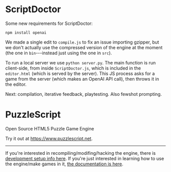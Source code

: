 ScriptDoctor
============

Some new requirements for ScriptDoctor:

`npm install openai`

We made a single edit to `compile.js` to fix an issue importing gzipper, but we don't actually use the compressed version of the engine at the moment (the one in `bin`---instead just using the one in `src`).

To run a local server we use `python server.py`. The main function is run client-side, from inside `ScriptDoctor.js`, which is included in the `editor.html` (which is served by the server). This JS process asks for a game from the server (which makes an OpenAI API call), then throws it in the editor.

Next: compilation, iterative feedback, playtesting. Also fewshot prompting.


PuzzleScript
============

Open Source HTML5 Puzzle Game Engine

Try it out at https://www.puzzlescript.net.

-----

If you're interested in recompiling/modifing/hacking the engine, there is [development setup info here](DEVELOPMENT.md).  If you're just interested in learning how to use the engine/make games in it, [the documentation is here](https://www.puzzlescript.net/Documentation/documentation.html).
